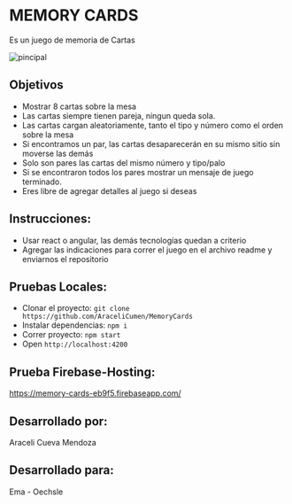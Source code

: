 # MEMORY CARDS

 Es un juego de memoria de Cartas

 ![pincipal](https://user-images.githubusercontent.com/32307611/39149528-f95b1d9e-4704-11e8-844a-24058ef2b199.PNG)


## Objetivos
- Mostrar 8 cartas sobre la mesa
- Las cartas siempre tienen pareja, ningun queda sola.
- Las cartas cargan aleatoriamente, tanto el tipo y número como el orden sobre la mesa
- Si encontramos un par, las cartas desaparecerán en su mismo sitio sin moverse las demás
- Solo son pares las cartas del mismo número y tipo/palo
- Si se encontraron todos los pares mostrar un mensaje de juego terminado.
- Eres libre de agregar detalles al juego si deseas

## Instrucciones:
- Usar react o angular, las demás tecnologías quedan a criterio
- Agregar las indicaciones para correr el juego en el archivo readme y enviarnos el repositorio

## Pruebas Locales:
- Clonar el proyecto: `git clone https://github.com/AraceliCumen/MemoryCards`
- Instalar dependencias: `npm i`
- Correr proyecto: `npm start`
- Open `http://localhost:4200`

## Prueba Firebase-Hosting:

https://memory-cards-eb9f5.firebaseapp.com/

## Desarrollado por:

 Araceli Cueva Mendoza 

## Desarrollado para:
 Ema - Oechsle